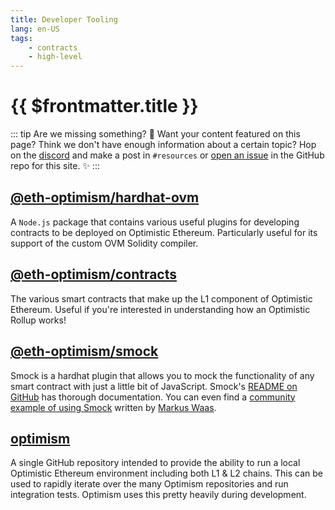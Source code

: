 ```yaml
---
title: Developer Tooling
lang: en-US
tags:
    - contracts
    - high-level
---
```


# {{ $frontmatter.title }}

::: tip Are we missing something? 🧐
Want your content featured on this page?
Think we don't have enough information about a certain topic?
Hop on the [discord](https://discord.gg/5TaAXGn2D8) and make a post in `#resources` or [open an issue](https://github.com/ethereum-optimism/community-hub/issues) in the GitHub repo for this site. ✨
:::

## [@eth-optimism/hardhat-ovm](https://github.com/ethereum-optimism/optimism/tree/master/packages/hardhat-ovm)

A `Node.js` package that contains various useful plugins for developing contracts to be deployed on Optimistic Ethereum.
Particularly useful for its support of the custom OVM Solidity compiler.

## [@eth-optimism/contracts](https://github.com/ethereum-optimism/optimism/tree/master/packages/contracts)
  
The various smart contracts that make up the L1 component of Optimistic Ethereum.
Useful if you're interested in understanding how an Optimistic Rollup works!

## [@eth-optimism/smock](https://github.com/ethereum-optimism/optimism/tree/master/packages/smock) 
  
Smock is a hardhat plugin that allows you to mock the functionality of any smart contract with just a little bit of JavaScript.
Smock's [README on GitHub](https://github.com/ethereum-optimism/optimism/tree/master/packages/smock/README.md) has thorough documentation.
You can even find a [community example of using Smock](https://soliditydeveloper.com/smock) written by [Markus Waas](https://soliditydeveloper.com/markuswaas/).

## [optimism](https://github.com/ethereum-optimism/optimism/tree/master/ops)

A single GitHub repository intended to provide the ability to run a local Optimistic Ethereum environment including both L1 & L2 chains.
This can be used to rapidly iterate over the many Optimism repositories and run integration tests.
Optimism uses this pretty heavily during development.
